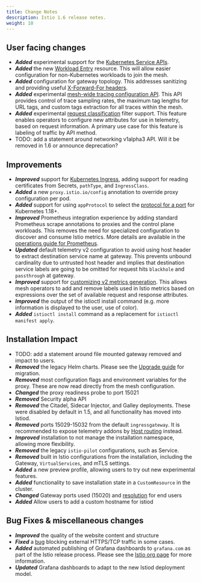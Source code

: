```yaml
---
title: Change Notes
description: Istio 1.6 release notes.
weight: 10
---
```


## User facing changes

- ***Added*** experimental support for the [Kubernetes Service APIs](https://github.com/kubernetes-sigs/service-apis).
- ***Added*** the new [Workload Entry](/docs/reference/config/networking/workload-entry/) resource. This will allow easier configuration for non-Kubernetes workloads to join the mesh.
- ***Added*** configuration for gateway topology. This addresses sanitizing and providing useful [X-Forward-For headers](https://github.com/istio/istio/issues/7679).
- ***Added*** experimental [mesh-wide tracing configuration API](/docs/tasks/observability/distributed-tracing/configurability/). This API provides control of trace sampling rates, the maximum tag lengths for URL tags, and custom tags extraction for all traces within the mesh.
- ***Added*** experimental [request classification](/docs/tasks/observability/metrics/classify-metrics/) filter support. This feature enables operators to configure new attributes for use in telemetry, based on request information. A primary use case for this feature is labeling of traffic by API method.
- TODO: add a statement around networking v1alpha3 API. Will it be removed in 1.6 or announce deprecation?

## Improvements

- ***Improved*** support for [Kubernetes Ingress](/docs/tasks/traffic-management/ingress/kubernetes-ingress/), adding support for reading certificates from Secrets, `pathType`, and `IngressClass`.
- ***Added*** a new `proxy.istio.io/config` annotation to override proxy configuration per pod.
- ***Added*** support for using `appProtocol` to select the [protocol for a port](/docs/ops/configuration/traffic-management/protocol-selection/) for Kubernetes 1.18+.
- ***Improved*** Prometheus integration experience by adding standard Prometheus scrape annotations to proxies and the control plane workloads. This removes the need for specialized configuration to discover and consume Istio metrics. More details are available in the [operations guide for Prometheus](/docs/ops/integrations/prometheus#option-2-metrics-merging).
- ***Updated*** default telemetry v2 configuration to avoid using host header to extract destination service name at gateway. This prevents unbound cardinality due to untrusted host header and implies that destination service labels are going to be omitted for request hits `blackhole` and `passthrough` at gateway.
- ***Improved*** support for [customizing v2 metrics generation](/docs/tasks/observability/metrics/customize-metrics/). This allows mesh operators to add and remove labels used in Istio metrics based on expressions over the set of available request and response attributes.
- ***Improved*** the output of the istioctl install command (e.g. more information is displayed to the user, use of color).
- ***Added*** `istioctl install` command as a replacement for `istioctl manifest apply`.

## Installation Impact

- TODO: add a statement around file mounted gateway removed and impact to users.
- ***Removed*** the legacy Helm charts. Please see the [Upgrade guide](/docs/setup/upgrade/) for migration.
- ***Removed*** most configuration flags and environment variables for the proxy. These are now read directly from the mesh configuration.
- ***Changed*** the proxy readiness probe to port 15021
- ***Removed*** Security alpha API
- ***Removed*** the Citadel, Sidecar Injector, and Galley deployments. These were disabled by default in 1.5, and all functionality has moved into Istiod.
- ***Removed*** ports 15029-15032 from the default `ingressgateway`. It is recommended to expose telemetry addons by [Host routing](/docs/tasks/observability/gateways/) instead.
- ***Improved*** installation to not manage the installation namespace, allowing more flexibility.
- ***Removed*** the legacy `istio-pilot` configurations, such as Service.
- ***Removed*** built in Istio configurations from the installation, including the Gateway, `VirtualServices`, and mTLS settings.
- ***Added*** a new preview profile, allowing users to try out new experimental features.
- ***Added*** functionality to save installation state in a `CustomResource` in the cluster.
- ***Changed*** Gateway ports used (15020) and [resolution](https://github.com/istio/istio/pull/23432#issuecomment-622208734) for end users
- ***Added*** Allow users to add a custom hostname for istiod

## Bug Fixes & miscellaneous changes

- ***Improved*** the quality of the website content and structure
- ***Fixed*** a [bug](https://github.com/istio/istio/issues/16458) blocking external HTTPS/TCP traffic in some cases.
- ***Added*** automated publishing of Grafana dashboards to `grafana.com` as part of the Istio release process. Please see the [Istio org page](https://grafana.com/orgs/istio) for more information.
- ***Updated*** Grafana dashboards to adapt to the new Istiod deployment model.
